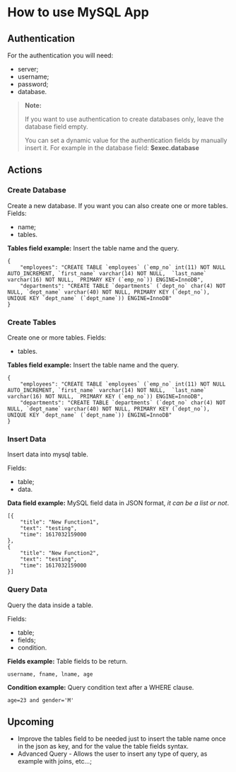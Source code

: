 # How to use MySQL App

## Authentication

For the authentication you will need:
- server;
- username;
- password;
- database.

> **Note:**
>
> If you want to use authentication to create databases only, leave the database field empty.
>
> You can set a dynamic value for the authentication fields by manually insert it. For example in the database field: **$exec.database**

## Actions

### Create Database
Create a new database. If you want you can also create one or more tables.
Fields:
- name;
- tables.

**Tables field example:**
Insert the table name and the query.
```
{
    "employees": "CREATE TABLE `employees` (`emp_no` int(11) NOT NULL AUTO_INCREMENT, `first_name` varchar(14) NOT NULL,  `last_name` varchar(16) NOT NULL,  PRIMARY KEY (`emp_no`)) ENGINE=InnoDB",
    "departments": "CREATE TABLE `departments` (`dept_no` char(4) NOT NULL, `dept_name` varchar(40) NOT NULL, PRIMARY KEY (`dept_no`), UNIQUE KEY `dept_name` (`dept_name`)) ENGINE=InnoDB"
}
```

### Create Tables
Create one or more tables.
Fields:
- tables.

**Tables field example:**
Insert the table name and the query.
```
{
    "employees": "CREATE TABLE `employees` (`emp_no` int(11) NOT NULL AUTO_INCREMENT, `first_name` varchar(14) NOT NULL,  `last_name` varchar(16) NOT NULL,  PRIMARY KEY (`emp_no`)) ENGINE=InnoDB",
    "departments": "CREATE TABLE `departments` (`dept_no` char(4) NOT NULL, `dept_name` varchar(40) NOT NULL, PRIMARY KEY (`dept_no`), UNIQUE KEY `dept_name` (`dept_name`)) ENGINE=InnoDB"
}
```

### Insert Data
Insert data into mysql table.

Fields:
- table;
- data.

**Data field example:**
MySQL field data in JSON format, *it can be a list or not*.
```
[{
    "title": "New Function1",
    "text": "testing",
    "time": 1617032159000
},
{
    "title": "New Function2",
    "text": "testing",
    "time": 1617032159000
}]
```

### Query Data
Query the data inside a table.

Fields:
- table;
- fields;
- condition.

**Fields example:**
Table fields to be return.
```
username, fname, lname, age
```

**Condition example:**
Query condition text after a WHERE clause.
```
age=23 and gender='M'
```

## Upcoming

- Improve the tables field to be needed just to insert the table name once in the json as key, and for the value the table fields syntax.
- Advanced Query - Allows the user to insert any type of query, as example with joins, etc...;